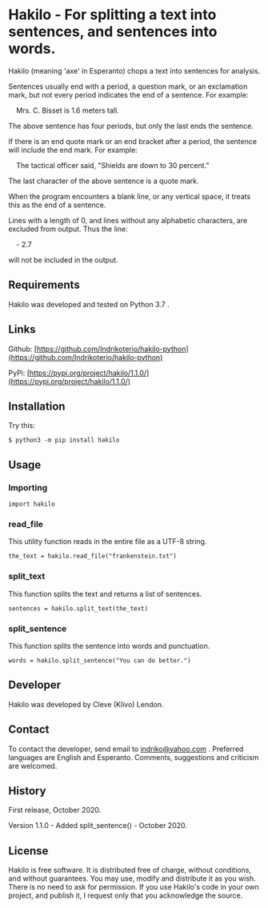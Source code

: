 # Hakilo - For splitting a text into sentences, and sentences into words.

Hakilo (meaning 'axe' in Esperanto) chops a text into sentences for analysis.

Sentences usually end with a period, a question mark, or an exclamation mark,
but not every period indicates the end of a sentence. For example:

&nbsp;&nbsp;&nbsp;&nbsp;Mrs. C. Bisset is 1.6 meters tall.

The above sentence has four periods, but only the last ends the sentence.

If there is an end quote mark or an end bracket after a period, the sentence will include the end mark. For example:

&nbsp;&nbsp;&nbsp;&nbsp;The tactical officer said, "Shields are down to 30 percent."

The last character of the above sentence is a quote mark.

When the program encounters a blank line, or any vertical space, it treats this as the end of a sentence.

Lines with a length of 0, and lines without any alphabetic characters, are excluded from output. Thus the line:

&nbsp;&nbsp;&nbsp;&nbsp;\- 2.7

will not be included in the output.

## Requirements

Hakilo was developed and tested on Python 3.7 .

## Links

Github: [https://github.com/Indrikoterio/hakilo-python](https://github.com/Indrikoterio/hakilo-python)

PyPi: [https://pypi.org/project/hakilo/1.1.0/](https://pypi.org/project/hakilo/1.1.0/)

## Installation

Try this:

```
$ python3 -m pip install hakilo
```

## Usage

### Importing

```
import hakilo
```

### read_file

This utility function reads in the entire file as a UTF-8 string.

```
the_text = hakilo.read_file("frankenstein.txt")
```

### split_text

This function splits the text and returns a list of sentences.

```
sentences = hakilo.split_text(the_text)
```

### split_sentence

This function splits the sentence into words and punctuation.

```
words = hakilo.split_sentence("You can do better.")
```

## Developer

Hakilo was developed by Cleve (Klivo) Lendon.

## Contact

To contact the developer, send email to indriko@yahoo.com . Preferred languages
are English and Esperanto. Comments, suggestions and criticism are welcomed.

## History

First release, October 2020.

Version 1.1.0 - Added split_sentence() - October 2020.

## License

Hakilo is free software. It is distributed free of charge, without conditions, and without guarantees. You may use, modify and distribute it as you wish. There is no need to ask for permission. If you use Hakilo's code in your own project, and publish it, I request only that you acknowledge the source.
